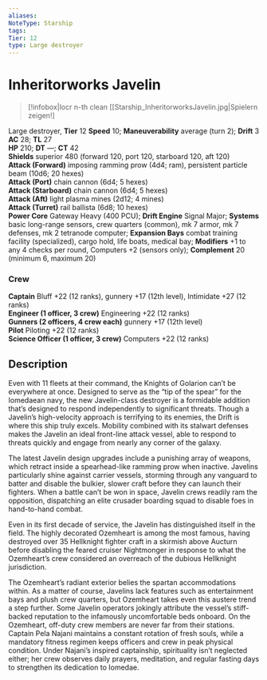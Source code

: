 ```yaml
---
aliases: 
NoteType: Starship
tags: 
Tier: 12
type: Large destroyer
---
```


# Inheritorworks Javelin

> [!infobox|locr n-th clean
>  [[Starship_InheritorworksJavelin.jpg|Spielern zeigen!]
> 
Large destroyer, **Tier** 12 
**Speed** 10; **Maneuverability** average (turn 2); **Drift** 3  
**AC** 28; **TL** 27  
**HP** 210; **DT** —; **CT** 42  
**Shields** superior 480 (forward 120, port 120, starboard 120, aft 120)  
**Attack (Forward)** imposing ramming prow (4d4; ram), persistent particle beam (10d6; 20 hexes)  
**Attack (Port)** chain cannon (6d4; 5 hexes)  
**Attack (Starboard)** chain cannon (6d4; 5 hexes)  
**Attack (Aft)** light plasma mines (2d12; 4 mines)  
**Attack (Turret)** rail ballista (6d8; 10 hexes)  
**Power Core** Gateway Heavy (400 PCU); **Drift Engine** Signal Major; **Systems** basic long-range sensors, crew quarters (common), mk 7 armor, mk 7 defenses, mk 2 tetranode computer; **Expansion Bays** combat training facility (specialized), cargo hold, life boats, medical bay; **Modifiers** +1 to any 4 checks per round, Computers +2 (sensors only); **Complement** 20 (minimum 6, maximum 20)

### Crew

**Captain** Bluff +22 (12 ranks), gunnery +17 (12th level), Intimidate +27 (12 ranks)  
**Engineer (1 officer, 3 crew)** Engineering +22 (12 ranks)  
**Gunners (2 officers, 4 crew each)** gunnery +17 (12th level)  
**Pilot** Piloting +22 (12 ranks)  
**Science Officer (1 officer, 3 crew)** Computers +22 (12 ranks)

## Description

Even with 11 fleets at their command, the Knights of Golarion can’t be everywhere at once. Designed to serve as the “tip of the spear” for the Iomedaean navy, the new Javelin-class destroyer is a formidable addition that’s designed to respond independently to significant threats. Though a Javelin’s high-velocity approach is terrifying to its enemies, the Drift is where this ship truly excels. Mobility combined with its stalwart defenses makes the Javelin an ideal front-line attack vessel, able to respond to threats quickly and engage from nearly any corner of the galaxy.  
  
The latest Javelin design upgrades include a punishing array of weapons, which retract inside a spearhead-like ramming prow when inactive. Javelins particularly shine against carrier vessels, storming through any vanguard to batter and disable the bulkier, slower craft before they can launch their fighters. When a battle can’t be won in space, Javelin crews readily ram the opposition, dispatching an elite crusader boarding squad to disable foes in hand-to-hand combat.  
  
Even in its first decade of service, the Javelin has distinguished itself in the field. The highly decorated Ozemheart is among the most famous, having destroyed over 35 Hellknight fighter craft in a skirmish above Aucturn before disabling the feared cruiser Nightmonger in response to what the Ozemheart’s crew considered an overreach of the dubious Hellknight jurisdiction.  
  
The Ozemheart’s radiant exterior belies the spartan accommodations within. As a matter of course, Javelins lack features such as entertainment bays and plush crew quarters, but Ozemheart takes even this austere trend a step further. Some Javelin operators jokingly attribute the vessel’s stiff-backed reputation to the infamously uncomfortable beds onboard. On the Ozemheart, off-duty crew members are never far from their stations. Captain Pela Najani maintains a constant rotation of fresh souls, while a mandatory fitness regimen keeps officers and crew in peak physical condition. Under Najani’s inspired captainship, spirituality isn’t neglected either; her crew observes daily prayers, meditation, and regular fasting days to strengthen its dedication to Iomedae.
